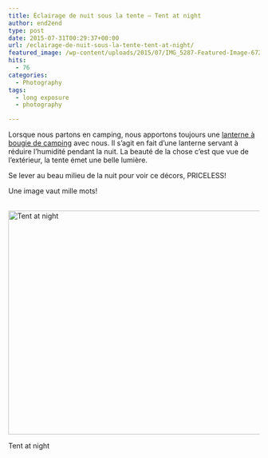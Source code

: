 ```yaml
---
title: Éclairage de nuit sous la tente – Tent at night
author: end2end
type: post
date: 2015-07-31T00:29:37+00:00
url: /eclairage-de-nuit-sous-la-tente-tent-at-night/
featured_image: /wp-content/uploads/2015/07/IMG_5287-Featured-Image-672x378.jpg
hits:
  - 76
categories:
  - Photography
tags:
  - long exposure
  - photography

---
```

Lorsque nous partons en camping, nous apportons toujours une [lanterne à bougie de camping][1] avec nous. Il s&#8217;agit en fait d&#8217;une lanterne servant à réduire l&#8217;humidité pendant la nuit. <span data-offset-key="6q7ap-0-0" data-reactid=".0.2.0.0.0.0.0.$editor0.0.0.$6q7ap.0:$6q7ap-0-0"><span data-reactid=".0.2.0.0.0.0.0.$editor0.0.0.$6q7ap.0:$6q7ap-0-0.0">La beauté de la chose c’est que vue de l&#8217;extérieur, la tente émet une belle lumière</span></span>.

Se lever au beau milieu de la nuit pour voir ce décors, PRICELESS!<!--more-->

Une image vaut mille mots!

[  
<img loading="lazy" src="http://www.end2endzone.com/wp-content/uploads/2015/07/IMG_5287_e2ez-672x448.jpg" alt="Tent at night" width="672" height="448" />  
][2] 

<p id="caption-attachment-1035" class="wp-caption-text">
  Tent at night
</p>

 [1]: https://www.google.com/search?q=Lanterne+%C3%A0+bougie+de+camping
 [2]: https://www.flickr.com/photos/154618444@N05/23729082528/in/album-72157689242914796/